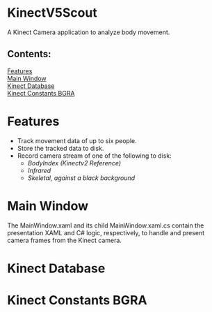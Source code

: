 # KinectV5Scout
A Kinect Camera application to analyze body movement.


## Contents:
[Features](#features)  
[Main Window](#main-window)  
[Kinect Database](#kinect-database)  
[Kinect Constants BGRA](kinect-constants-bgra)  

# Features
- Track movement data of up to six people.
- Store the tracked data to disk.
- Record camera stream of one of the following to disk:
  - _BodyIndex (Kinectv2 Reference)_
  - _Infrared_
  - _Skeletal, against a black background_

# Main Window
The MainWindow.xaml and its child MainWindow.xaml.cs contain the presentation XAML and C# logic, respectively, to handle and present camera frames from the Kinect camera.

# Kinect Database

# Kinect Constants BGRA
